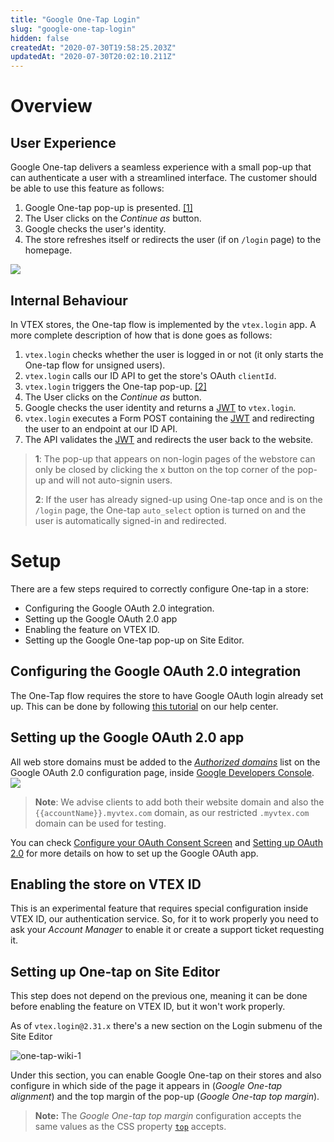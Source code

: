 ```yaml
---
title: "Google One-Tap Login"
slug: "google-one-tap-login"
hidden: false
createdAt: "2020-07-30T19:58:25.203Z"
updatedAt: "2020-07-30T20:02:10.211Z"
---
```


# Overview

## User Experience

Google One-tap delivers a seamless experience with a small pop-up that can authenticate a user with a streamlined interface. The customer should be able to use this feature as follows:

1. Google One-tap pop-up is presented. [[1]](#bottom_note_1)
2. The User clicks on the *Continue as* button.
3. Google checks the user's identity.
4. The store refreshes itself or redirects the user (if on `/login` page) to the homepage.

![](https://cdn.jsdelivr.net/gh/vtexdocs/dev-portal-content@readme-docs/docs/vtex-io/Store%20Framework%20Apps/basic-components/34b7620-gif_one-tap_storecomponents_EN_brunoamui_lowres_19.gif)

## Internal Behaviour

In VTEX stores, the One-tap flow is implemented by the `vtex.login` app. A more complete description of how that is done goes as follows:

1. `vtex.login` checks whether the user is logged in or not (it only starts the One-tap flow for unsigned users).
2. `vtex.login` calls our ID API to get the store's OAuth `clientId`.
3. `vtex.login` triggers the One-tap pop-up. [[2]](#bottom_note_2)
4. The User clicks on the *Continue as* button.
5. Google checks the user identity and returns a [JWT](https://tools.ietf.org/html/rfc7519) to `vtex.login`.
6. `vtex.login` executes a Form POST containing the [JWT](https://tools.ietf.org/html/rfc7519) and redirecting the user to an endpoint at our ID API.
7. The API validates the [JWT](https://tools.ietf.org/html/rfc7519) and redirects the user back to the website.

> <a name="bottom_note_1"></a>**1**: The pop-up that appears on non-login pages of the webstore can only be closed by clicking the x button on the top corner of the pop-up and will not auto-signin users.
>
> <a name="bottom_note_2"></a>**2**: If the user has already signed-up using One-tap once and is on the `/login` page, the One-tap `auto_select` option is turned on and the user is automatically signed-in and redirected.

# Setup

There are a few steps required to correctly configure One-tap in a store:

- Configuring the Google OAuth 2.0 integration.
- Setting up the Google OAuth 2.0 app
- Enabling the feature on VTEX ID.
- Setting up the Google One-tap pop-up on Site Editor.

## Configuring the Google OAuth 2.0 integration

The One-Tap flow requires the store to have Google OAuth login already set up. This can be done by following [this tutorial](https://help.vtex.com/tutorial/registering-a-client-id-and-a-client-secret-for-login-with-google--1lBgDmetUM4goie6mYEOK6?locale=en) on our help center.

## Setting up the Google OAuth 2.0 app

All web store domains must be added to the [*Authorized domains*](https://support.google.com/cloud/answer/6158849#authorized-domains) list on the Google OAuth 2.0 configuration page, inside [Google Developers Console](https://console.developers.google.com/).
![](https://cdn.jsdelivr.net/gh/vtexdocs/dev-portal-content@readme-docs/docs/vtex-io/Store%20Framework%20Apps/basic-components/4c03e55-google_dev_console-autorized_domains_52.png)

> **Note**: We advise clients to add both their website domain and also the `{{accountName}}.myvtex.com` domain, as our restricted `.myvtex.com` domain can be used for testing.

You can check [Configure your OAuth Consent Screen](https://developers.google.com/identity/one-tap/web/guides/get-google-api-clientid#configure_your_oauth_consent_screen) and [Setting up OAuth 2.0](https://support.google.com/cloud/answer/6158849) for more details on how to set up the Google OAuth app.

## Enabling the store on VTEX ID

This is an experimental feature that requires special configuration inside VTEX ID, our authentication service. So, for it to work properly you need to ask your *Account Manager* to enable it or create a support ticket requesting it.

## Setting up One-tap on Site Editor

This step does not depend on the previous one, meaning it can be done before enabling the feature on VTEX ID, but it won't work properly.

As of `vtex.login@2.31.x` there's a new section on the Login submenu of the Site Editor

![one-tap-wiki-1](https://cdn.jsdelivr.net/gh/vtexdocs/dev-portal-content@readme-docs/docs/vtex-io/Store%20Framework%20Apps/basic-components/81576689-ef68b300-937e-11ea-9330-5d6ebafaa6ab_67.gif)

Under this section, you can enable Google One-tap on their stores and also configure in which side of the page it appears in (*Google One-tap alignment*) and the top margin of the pop-up (*Google One-tap top margin*).

> **Note:** The *Google One-tap top margin* configuration accepts the same values as the CSS property [`top`](https://developer.mozilla.org/pt-PT/docs/Web/CSS/top) accepts.
